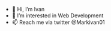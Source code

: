 - 👋 Hi, I’m Ivan
- 👀 I’m interested in Web Development 
- 📫 Reach me via twitter @Markivan01

<!---
Markivanarcega01/Markivanarcega01 is a ✨ special ✨ repository because its `README.md` (this file) appears on your GitHub profile.
You can click the Preview link to take a look at your changes.
--->
